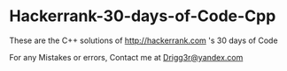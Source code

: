 # Hackerrank-30-days-of-Code-Cpp
These are the C++ solutions of http://hackerrank.com 's 30 days of Code

For any Mistakes or errors, Contact me at Drigg3r@yandex.com
